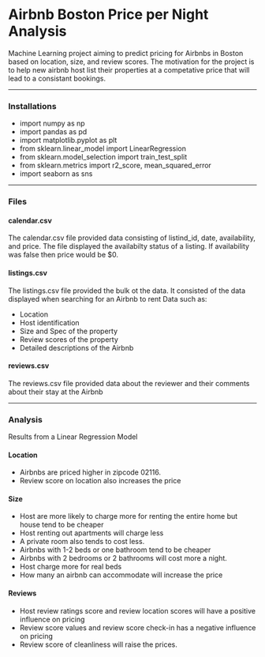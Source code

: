 # Airbnb Boston Price per Night Analysis

Machine Learning project aiming to predict pricing for Airbnbs in Boston based on location, size, and review scores.
The motivation for the project is to help new airbnb host list their properties at a competative price that will lead to a consistant bookings.

_________________________________________________________


### Installations

- import numpy as np
- import pandas as pd
- import matplotlib.pyplot as plt
- from sklearn.linear_model import LinearRegression
- from sklearn.model_selection import train_test_split
- from sklearn.metrics import r2_score, mean_squared_error
- import seaborn as sns

_________________________________________________________


### Files

#### calendar.csv
The calendar.csv file provided data consisting of listind_id, date, availability, and price. The file displayed the availabilty status of a listing. If availability was false then price would be $0. 

#### listings.csv
The listings.csv file provided the bulk ot the data.
It consisted of the data displayed when searching for an Airbnb to rent
Data such as:
  - Location
  - Host identification
  - Size and Spec of the property
  - Review scores of the property
  - Detailed descriptions of the Airbnb

#### reviews.csv
The reviews.csv file provided data about the reviewer and their comments about their stay at the Airbnb

_________________________________________________________


### Analysis

Results from a Linear Regression Model

#### Location
- Airbnbs are priced higher in zipcode 02116.
- Review score on location also increases the price
#### Size
- Host are more likely to charge more for renting the entire home but house tend to be cheaper
- Host renting out apartments will charge less
- A private room also tends to cost less.
- Airbnbs with 1-2 beds or one bathroom tend to be cheaper
- Airbnbs with 2 bedrooms or 2 bathrooms will cost more a night.
- Host charge more for real beds
- How many an airbnb can accommodate will increase the price
#### Reviews
- Host review ratings score and review location scores will have a positive influence on pricing
- Review score values and review score check-in has a negative influence on pricing
- Review score of cleanliness will raise the prices.

